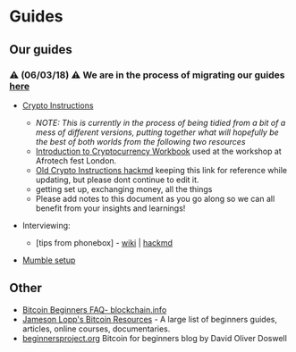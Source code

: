 # Guides

## Our guides

### :warning: (06/03/18) :warning: We are in the process of migrating our guides [here](https://github.com/blockades/mmt-guides) 

* [Crypto Instructions](./guides/cryptoguide.md)
  - _NOTE: This is currently in the process of being tidied from a bit of a mess of different versions, putting together what will hopefully be the best of both worlds from the following two resources_ 
  - [Introduction to Cryptocurrency Workbook](https://docs.google.com/document/d/11fJfWa5a6FX8h-2zGI5ZZFm7bNKGN6L1wWhnfrUOMQg/edit#heading=h.q9r9wfywrj12) used at the workshop at Afrotech fest London.
  - [Old Crypto Instructions hackmd](https://hackmd.io/s/ryu1mKfXf) keeping this link for reference while updating, but please dont continue to edit it.
  - getting set up, exchanging money, all the things
  - Please add notes to this document as you go along so we can all benefit from your insights and learnings!

* Interviewing:
  - [tips from phonebox] - [wiki](./guides/interviews_primer_phonebox.md) | [hackmd](https://hackmd.io/AwEwxgRgLAHMCGBaA7AZimRUCsBGKiM8EuiwYUApqiDMlAEwBmuQA===?edit#)

* [Mumble setup](https://hackmd.io/MwMw7CBMCG3AtAUxAEwBzwCxoKwCN49pEUkA2TSHFaMMFMgTiA==#)


## Other

* [Bitcoin Beginners FAQ- blockchain.info](https://blockchain.info/wallet/bitcoin-faq)
* [Jameson Lopp's Bitcoin Resources](http://lopp.net/bitcoin.html) - A large list of beginners guides, articles, online courses, documentaries. 
* [beginnersproject.org](https://beginnersproject.org/) Bitcoin for beginners blog by David Oliver Doswell

